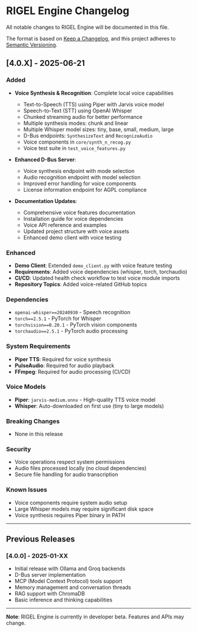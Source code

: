 # RIGEL Engine Changelog

All notable changes to RIGEL Engine will be documented in this file.

The format is based on [Keep a Changelog](https://keepachangelog.com/en/1.0.0/),
and this project adheres to [Semantic Versioning](https://semver.org/spec/v2.0.0.html).

## [4.0.X] - 2025-06-21

### Added
- **Voice Synthesis & Recognition**: Complete local voice capabilities
  - Text-to-Speech (TTS) using Piper with Jarvis voice model
  - Speech-to-Text (STT) using OpenAI Whisper
  - Chunked streaming audio for better performance
  - Multiple synthesis modes: chunk and linear
  - Multiple Whisper model sizes: tiny, base, small, medium, large
  - D-Bus endpoints: `SynthesizeText` and `RecognizeAudio`
  - Voice components in `core/synth_n_recog.py`
  - Voice test suite in `test_voice_features.py`

- **Enhanced D-Bus Server**: 
  - Voice synthesis endpoint with mode selection
  - Audio recognition endpoint with model selection
  - Improved error handling for voice components
  - License information endpoint for AGPL compliance

- **Documentation Updates**:
  - Comprehensive voice features documentation
  - Installation guide for voice dependencies
  - Voice API reference and examples
  - Updated project structure with voice assets
  - Enhanced demo client with voice testing

### Enhanced
- **Demo Client**: Extended `demo_client.py` with voice feature testing
- **Requirements**: Added voice dependencies (whisper, torch, torchaudio)
- **CI/CD**: Updated health check workflow to test voice module imports
- **Repository Topics**: Added voice-related GitHub topics

### Dependencies
- `openai-whisper==20240930` - Speech recognition
- `torch==2.5.1` - PyTorch for Whisper
- `torchvision==0.20.1` - PyTorch vision components
- `torchaudio==2.5.1` - PyTorch audio processing

### System Requirements
- **Piper TTS**: Required for voice synthesis
- **PulseAudio**: Required for audio playback
- **FFmpeg**: Required for audio processing (CI/CD)

### Voice Models
- **Piper**: `jarvis-medium.onnx` - High-quality TTS voice model
- **Whisper**: Auto-downloaded on first use (tiny to large models)

### Breaking Changes
- None in this release

### Security
- Voice operations respect system permissions
- Audio files processed locally (no cloud dependencies)
- Secure file handling for audio transcription

### Known Issues
- Voice components require system audio setup
- Large Whisper models may require significant disk space
- Voice synthesis requires Piper binary in PATH

---

## Previous Releases

### [4.0.0] - 2025-01-XX
- Initial release with Ollama and Groq backends
- D-Bus server implementation
- MCP (Model Context Protocol) tools support
- Memory management and conversation threads
- RAG support with ChromaDB
- Basic inference and thinking capabilities

---

**Note**: RIGEL Engine is currently in developer beta. Features and APIs may change.
